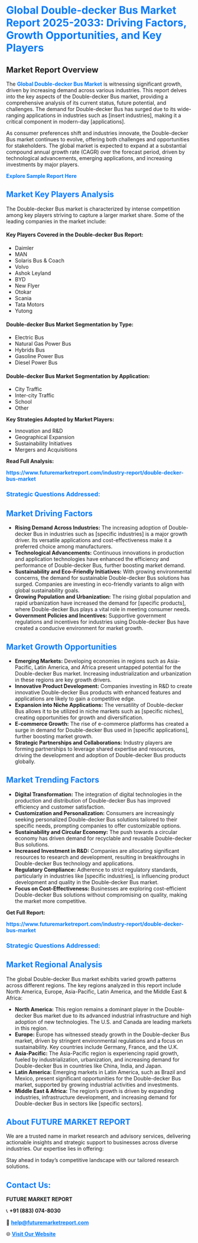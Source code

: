 <h1 style="color: #007BFF;">Global Double-decker Bus Market Report 2025-2033: Driving Factors, Growth Opportunities, and Key Players</h1>

<section id="overview">
<h2>Market Report Overview</h2>
<p>The <a href="https://www.futuremarketreport.com/industry-report/double-decker-bus-market" style="color: #007BFF; text-decoration: none;"><strong>Global Double-decker Bus Market</strong></a> is witnessing significant growth, driven by increasing demand across various industries. This report delves into the key aspects of the Double-decker Bus market, providing a comprehensive analysis of its current status, future potential, and challenges. The demand for Double-decker Bus has surged due to its wide-ranging applications in industries such as [insert industries], making it a critical component in modern-day [applications].</p>
<p>As consumer preferences shift and industries innovate, the Double-decker Bus market continues to evolve, offering both challenges and opportunities for stakeholders. The global market is expected to expand at a substantial compound annual growth rate (CAGR) over the forecast period, driven by technological advancements, emerging applications, and increasing investments by major players.</p>
</section>

<section id="overview">
<p><a href="https://www.futuremarketreport.com/request-sample/reportId=84930" style="color: #007BFF; text-decoration: none;"><strong>Explore Sample Report Here</strong></a></p>
</section>

<section id="key-players">
<h2 style="color: #007BFF;">Market Key Players Analysis</h2>
<p>The Double-decker Bus market is characterized by intense competition among key players striving to capture a larger market share. Some of the leading companies in the market include:</p>
<h4>Key Players Covered in the Double-decker Bus Report:</h4>
<ul><li>Daimler</li><li>MAN</li><li>Solaris Bus &amp; Coach</li><li>Volvo</li><li>Ashok Leyland</li><li>BYD</li><li>New Flyer</li><li>Otokar</li><li>Scania</li><li>Tata Motors</li><li>Yutong</li></ul>
<h4>Double-decker Bus Market Segmentation by Type:</h4>
<ul><li>Electric Bus</li><li>Natural Gas Power Bus</li><li>Hybrids Bus</li><li>Gasoline Power Bus</li><li>Diesel Power Bus</li></ul>

<h4>Double-decker Bus Market Segmentation by Application:</h4>
<ul><li>City Traffic</li><li>Inter-city Traffic</li><li>School</li><li>Other</li></ul>
<p><strong>Key Strategies Adopted by Market Players:</strong></p>
<ul>
<li>Innovation and R&D</li>
<li>Geographical Expansion</li>
<li>Sustainability Initiatives</li>
<li>Mergers and Acquisitions</li>
</ul>
</section>

<section>
<p><strong>Read Full Analysis: </strong></p><a href="https://www.futuremarketreport.com/industry-report/double-decker-bus-market" style="color: #007BFF; text-decoration: none;"><strong>https://www.futuremarketreport.com/industry-report/double-decker-bus-market</strong></a>
<h3 style="color: #007BFF;">Strategic Questions Addressed:</h3>
</section>

<section id="driving-factors">
<h2 style="color: #007BFF;">Market Driving Factors</h2>
<ul>
<li><strong>Rising Demand Across Industries:</strong> The increasing adoption of Double-decker Bus in industries such as [specific industries] is a major growth driver. Its versatile applications and cost-effectiveness make it a preferred choice among manufacturers.</li>
<li><strong>Technological Advancements:</strong> Continuous innovations in production and application technologies have enhanced the efficiency and performance of Double-decker Bus, further boosting market demand.</li>
<li><strong>Sustainability and Eco-Friendly Initiatives:</strong> With growing environmental concerns, the demand for sustainable Double-decker Bus solutions has surged. Companies are investing in eco-friendly variants to align with global sustainability goals.</li>
<li><strong>Growing Population and Urbanization:</strong> The rising global population and rapid urbanization have increased the demand for [specific products], where Double-decker Bus plays a vital role in meeting consumer needs.</li>
<li><strong>Government Policies and Incentives:</strong> Supportive government regulations and incentives for industries using Double-decker Bus have created a conducive environment for market growth.</li>
</ul>
</section>

<section id="growth-opportunities">
<h2 style="color: #007BFF;">Market Growth Opportunities</h2>
<ul>
<li><strong>Emerging Markets:</strong> Developing economies in regions such as Asia-Pacific, Latin America, and Africa present untapped potential for the Double-decker Bus market. Increasing industrialization and urbanization in these regions are key growth drivers.</li>
<li><strong>Innovative Product Development:</strong> Companies investing in R&D to create innovative Double-decker Bus products with enhanced features and applications are likely to gain a competitive edge.</li>
<li><strong>Expansion into Niche Applications:</strong> The versatility of Double-decker Bus allows it to be utilized in niche markets such as [specific niches], creating opportunities for growth and diversification.</li>
<li><strong>E-commerce Growth:</strong> The rise of e-commerce platforms has created a surge in demand for Double-decker Bus used in [specific applications], further boosting market growth.</li>
<li><strong>Strategic Partnerships and Collaborations:</strong> Industry players are forming partnerships to leverage shared expertise and resources, driving the development and adoption of Double-decker Bus products globally.</li>
</ul>
</section>

<section id="trending-factors">
<h2 style="color: #007BFF;">Market Trending Factors</h2>
<ul>
<li><strong>Digital Transformation:</strong> The integration of digital technologies in the production and distribution of Double-decker Bus has improved efficiency and customer satisfaction.</li>
<li><strong>Customization and Personalization:</strong> Consumers are increasingly seeking personalized Double-decker Bus solutions tailored to their specific needs, prompting companies to offer customizable options.</li>
<li><strong>Sustainability and Circular Economy:</strong> The push towards a circular economy has driven demand for recyclable and reusable Double-decker Bus solutions.</li>
<li><strong>Increased Investment in R&D:</strong> Companies are allocating significant resources to research and development, resulting in breakthroughs in Double-decker Bus technology and applications.</li>
<li><strong>Regulatory Compliance:</strong> Adherence to strict regulatory standards, particularly in industries like [specific industries], is influencing product development and quality in the Double-decker Bus market.</li>
<li><strong>Focus on Cost-Effectiveness:</strong> Businesses are exploring cost-efficient Double-decker Bus solutions without compromising on quality, making the market more competitive.</li>
</ul>
</section>

<section>
<p><strong>Get Full Report: </strong></p><a href="https://www.futuremarketreport.com/industry-report/double-decker-bus-market" style="color: #007BFF; text-decoration: none;"><strong>https://www.futuremarketreport.com/industry-report/double-decker-bus-market</strong></a>
<h3 style="color: #007BFF;">Strategic Questions Addressed:</h3>
</section>


<section id="regional-analysis">
<h2 style="color: #007BFF;">Market Regional Analysis</h2>
<p>The global Double-decker Bus market exhibits varied growth patterns across different regions. The key regions analyzed in this report include North America, Europe, Asia-Pacific, Latin America, and the Middle East & Africa:</p>
<ul>
<li><strong>North America:</strong> This region remains a dominant player in the Double-decker Bus market due to its advanced industrial infrastructure and high adoption of new technologies. The U.S. and Canada are leading markets in this region.</li>
<li><strong>Europe:</strong> Europe has witnessed steady growth in the Double-decker Bus market, driven by stringent environmental regulations and a focus on sustainability. Key countries include Germany, France, and the U.K.</li>
<li><strong>Asia-Pacific:</strong> The Asia-Pacific region is experiencing rapid growth, fueled by industrialization, urbanization, and increasing demand for Double-decker Bus in countries like China, India, and Japan.</li>
<li><strong>Latin America:</strong> Emerging markets in Latin America, such as Brazil and Mexico, present significant opportunities for the Double-decker Bus market, supported by growing industrial activities and investments.</li>
<li><strong>Middle East & Africa:</strong> The region’s growth is driven by expanding industries, infrastructure development, and increasing demand for Double-decker Bus in sectors like [specific sectors].</li>
</ul>
</section>

<footer>
<h2 style="color: #007BFF;">About FUTURE MARKET REPORT</h2>
<p>We are a trusted name in market research and advisory services, delivering actionable insights and strategic support to businesses across diverse industries. Our expertise lies in offering:</p>

<p>Stay ahead in today’s competitive landscape with our tailored research solutions.</p>

<h2 style="color: #007BFF;">Contact Us:</h2>
<p><strong>FUTURE MARKET REPORT</strong></p>
<p>📞 <strong>+91 (883) 074-8030</strong></p>
<p>📧 <strong><a href="mailto:help@futuremarketreport.com" style="color: #007BFF;">help@futuremarketreport.com</a></strong></p>
<p>🌐 <strong><a href="https://www.futuremarketreport.com/" style="color: #007BFF;">Visit Our Website</a></strong></p>
</footer>